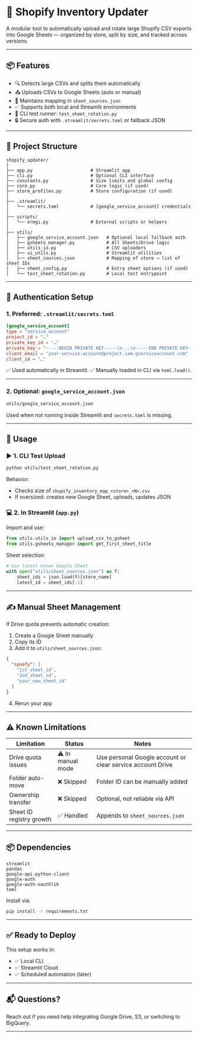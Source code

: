 
# 🛒 Shopify Inventory Updater

A modular tool to automatically upload and rotate large Shopify CSV exports into Google Sheets — organized by store, split by size, and tracked across versions.

---

## 📦 Features

- 🔍 Detects large CSVs and splits them automatically
- 📤 Uploads CSVs to Google Sheets (auto or manual)
- 🧠 Maintains mapping in `sheet_sources.json`
- ✅ Supports both local and Streamlit environments
- 🧪 CLI test runner: `test_sheet_rotation.py`
- 🔒 Secure auth with `.streamlit/secrets.toml` or fallback JSON

---

## 🧰 Project Structure

```
shopify_updater/
│
├── app.py                      # Streamlit app
├── cli.py                      # Optional CLI interface
├── constants.py                # Size limits and global config
├── core.py                     # Core logic (if used)
├── store_profiles.py           # Store configuration (if used)
│
├── .streamlit/
│   └── secrets.toml            # [google_service_account] credentials
│
├── scripts/
│   └── ermgi.py                # External scripts or helpers
│
├── utils/
│   ├── google_service_account.json   # Optional local fallback auth
│   ├── gsheets_manager.py            # All Sheets/Drive logic
│   ├── utils_io.py                   # CSV uploaders
│   ├── ui_utils.py                   # Streamlit utilities
│   ├── sheet_sources.json            # Mapping of store → list of sheet IDs
│   ├── sheet_config.py               # Extra sheet options (if used)
│   └── test_sheet_rotation.py        # Local test entrypoint
```

---

## 🔐 Authentication Setup

### 1. Preferred: `.streamlit/secrets.toml`

```toml
[google_service_account]
type = "service_account"
project_id = "…"
private_key_id = "…"
private_key = "-----BEGIN PRIVATE KEY-----\n...\n-----END PRIVATE KEY-----\n"
client_email = "your-service-account@project.iam.gserviceaccount.com"
client_id = "…"
```

✅ Used automatically in Streamlit.
✅ Manually loaded in CLI via `toml.load()`.

---

### 2. Optional: `google_service_account.json`

```bash
utils/google_service_account.json
```

Used when not running inside Streamlit and `secrets.toml` is missing.

---

## 🚀 Usage

### ▶️ 1. CLI Test Upload

```bash
python utils/test_sheet_rotation.py
```

Behavior:
- Checks size of `shopify_inventory_map_<store>_<N>.csv`
- If oversized: creates new Google Sheet, uploads, updates JSON

### 💻 2. In Streamlit (`app.py`)

Import and use:
```python
from utils.utils_io import upload_csv_to_gsheet
from utils.gsheets_manager import get_first_sheet_title
```

Sheet selection:
```python
# Use latest known Google Sheet
with open("utils/sheet_sources.json") as f:
    sheet_ids = json.load(f)[store_name]
    latest_id = sheet_ids[-1]
```

---

## ✍️ Manual Sheet Management

If Drive quota prevents automatic creation:

1. Create a Google Sheet manually
2. Copy its ID
3. Add it to `utils/sheet_sources.json`:

```json
{
  "spoofy": [
    "1st_sheet_id",
    "2nd_sheet_id",
    "your_new_sheet_id"
  ]
}
```

4. Rerun your app

---

## ⚠️ Known Limitations

| Limitation               | Status        | Notes                            |
|--------------------------|---------------|----------------------------------|
| Drive quota issues       | ⚠️ In manual mode | Use personal Google account or clear service account Drive
| Folder auto-move         | ❌ Skipped     | Folder ID can be manually added
| Ownership transfer       | ❌ Skipped     | Optional, not reliable via API
| Sheet ID registry growth | ✅ Handled     | Appends to `sheet_sources.json`

---

## 📦 Dependencies

```
streamlit
pandas
google-api-python-client
google-auth
google-auth-oauthlib
toml
```

Install via:
```bash
pip install -r requirements.txt
```

---

## ✅ Ready to Deploy

This setup works in:
- ✅ Local CLI
- ✅ Streamlit Cloud
- ✅ Scheduled automation (later)

---

## 📬 Questions?

Reach out if you need help integrating Google Drive, S3, or switching to BigQuery.

---
